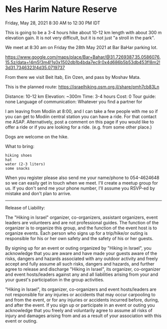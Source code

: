 # Nes Harim Nature Reserve

Friday, May 28, 2021 8:30 AM to 12:30 PM IDT

This is going to be a 3-4 hours hike about 10-12 km length with about 300 m elevation gain. It is not very difficult, but it is not just "a stroll in the park".

We meet at 8:30 am on Friday the 28th May 2021 at Bar BaHar parking lot.

https://www.google.com/maps/place/Bar+Bahar/@31.7269387,35.0586076,15.5z/data=!4m5!3m4!1s0x1502db1b4bda7ec9:0x4d686b5b53db453f!8m2!3d31.7346323!4d35.0719737

From there we visit Beit Itab, Ein Ozen, and pass by Moshav Mata.

This is the planned route: https://israelhiking.osm.org.il/share/pmh7cb83Ln

Distance: 10-12 km
Elevation: ~300m
Time: 3-4 hours
Cost: 0
Tour guide: none
Language of communication: Whatever you find a partner for

I am leaving from Modiin at 8:00, and I can take a few people with me so if you can get to Modiin central station you can have a ride. For that contact me ASAP.
Alternatively, post a comment on this page if you would like to offer a ride or if you are looking for a ride. (e.g. from some other place.)

Dogs are welcome on the hike.

What to bring:

    hiking shoes
    hat
    water (2-3 liters)
    some snacks

When you register please also send me your name/phone to 054-4624648 so we can easily get in touch when we meet.
I'll create a meetup group for us.
If you don't send me your phone number, I'll assume you RSVP-ed by mistake and don't plan to arrive.

-----------------------------------------
Release of Liability:

The "Hiking in Israel" organizer, co-organizers, assistant organizers, event leaders are volunteers and are not professional guides. The function of the organizer is to organize this group, and the function of the event host is to organize events. Each person who signs up for a trip/hike/or outing is responsible for his or her own safety and the safety of his or her guests.

By signing up for an event or outing organized by "Hiking in Israel", you acknowledge that you are aware and have made your guests aware of the risks, dangers and hazards associated with any outdoor activity and freely accept and fully assume all such risks, dangers and hazards, and further agree to release and discharge "Hiking in Israel", its organizer, co-organizer and event hosts/leaders against any and all liabilities arising from your and your guest's participation in the group activities.

"Hiking in Israel", its organizer, co-organizers and event hosts/leaders are not responsible for any injuries or accidents that may occur carpooling to and from the event, or for any injuries or accidents incurred before, during, and after the event. If you sign up or participate in an event or outing you acknowledge that you freely and voluntarily agree to assume all risks of injury and damages arising from and as a result of your association with this event or outing.
